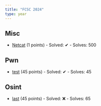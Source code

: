 ```yaml
---
title: "FCSC 2024"
type: year
---
```


## Misc

- [Netcat](misc/netcat/) (1 points) - Solved: ✔ - Solves: 500

## Pwn

- [test](pwn/test/) (45 points) - Solved: ✔ - Solves: 45

## Osint

- [last](osint/last/) (45 points) - Solved: ❌ - Solves: 65

